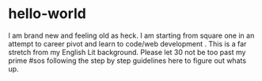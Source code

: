 # hello-world
I am brand new and feeling old as heck. I am starting from square one in an attempt to career pivot and learn to code/web development . This is a far stretch from my English Lit background. Please let 30 not be too past my prime #sos
following the step by step guidelines here to figure out whats up. 
